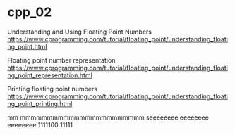 # cpp_02

Understanding and Using Floating Point Numbers
https://www.cprogramming.com/tutorial/floating_point/understanding_floating_point.html


Floating point number representation
https://www.cprogramming.com/tutorial/floating_point/understanding_floating_point_representation.html

Printing floating point numbers
https://www.cprogramming.com/tutorial/floating_point/understanding_floating_point_printing.html


mm
mmmmmmmmmmmmmmmmmmmmmmm
seeeeeeee
eeeeeeee
eeeeeeee
1111100
11111